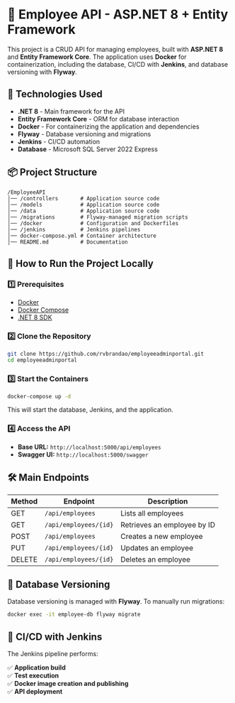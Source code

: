 # 🚀 Employee API - ASP.NET 8 + Entity Framework

This project is a CRUD API for managing employees, built with **ASP.NET 8** and **Entity Framework Core**. The application uses **Docker** for containerization, including the database, CI/CD with **Jenkins**, and database versioning with **Flyway**.

## 📌 Technologies Used
- **.NET 8** - Main framework for the API
- **Entity Framework Core** - ORM for database interaction
- **Docker** - For containerizing the application and dependencies
- **Flyway** - Database versioning and migrations
- **Jenkins** - CI/CD automation
- **Database** - Microsoft SQL Server 2022 Express

## 📦 Project Structure
```
/EmployeeAPI
│── /controllers       # Application source code
│── /models            # Application source code
│── /data              # Application source code
│── /migrations        # Flyway-managed migration scripts
│── /docker            # Configuration and Dockerfiles
│── /jenkins           # Jenkins pipelines
│── docker-compose.yml # Container architecture
│── README.md          # Documentation
```

## 🚀 How to Run the Project Locally
### 1️⃣ Prerequisites
- [Docker](https://www.docker.com/get-started)
- [Docker Compose](https://docs.docker.com/compose/install/)
- [.NET 8 SDK](https://dotnet.microsoft.com/en-us/download/dotnet/8.0)

### 2️⃣ Clone the Repository
```bash
git clone https://github.com/rvbrandao/employeeadminportal.git
cd employeeadminportal
```

### 3️⃣ Start the Containers
```bash
docker-compose up -d
```
This will start the database, Jenkins, and the application.

### 4️⃣ Access the API
- **Base URL:** `http://localhost:5000/api/employees`
- **Swagger UI:** `http://localhost:5000/swagger`

## 🛠 Main Endpoints
| Method | Endpoint            | Description                 |
|--------|---------------------|-----------------------------|
| GET    | `/api/employees`    | Lists all employees        |
| GET    | `/api/employees/{id}` | Retrieves an employee by ID |
| POST   | `/api/employees`    | Creates a new employee     |
| PUT    | `/api/employees/{id}` | Updates an employee       |
| DELETE | `/api/employees/{id}` | Deletes an employee       |

## 📜 Database Versioning
Database versioning is managed with **Flyway**. To manually run migrations:
```bash
docker exec -it employee-db flyway migrate
```

## 🔄 CI/CD with Jenkins
The Jenkins pipeline performs:

✅ **Application build**  
✅ **Test execution**  
✅ **Docker image creation and publishing**  
✅ **API deployment**


